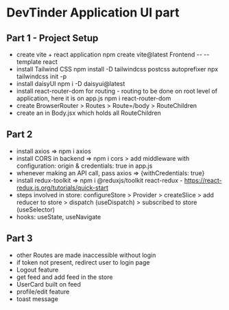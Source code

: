 # DevTinder Application UI part

## Part 1 - Project Setup

- create vite + react application
  npm create vite@latest Frontend -- --template react
- install Tailwind CSS
  npm install -D tailwindcss postcss autoprefixer
  npx tailwindcss init -p
- install daisyUI
  npm i -D daisyui@latest
- install react-router-dom for routing - routing to be done on root level of application, here it is on app.js
  npm i react-router-dom
- create BrowserRouter > Routes > Route=/body > RouteChildren
- create an <Outlet /> in Body.jsx which holds all RouteChildren

## Part 2

- install axios => npm i axios
- install CORS in backend => npm i cors > add middleware with configuration: origin & credentials: true in app.js
- whenever making an API call, pass axios => {withCredentials: true}
- install redux-toolkit => npm i @reduxjs/toolkit react-redux - https://react-redux.js.org/tutorials/quick-start
- steps involved in store: configureStore > Provider > createSlice > add reducer to store > dispatch (useDispatch) > subscribed to store (useSelector)
- hooks: useState, useNavigate

## Part 3

- other Routes are made inaccessible without login
- if token not present, redirect user to login page
- Logout feature
- get feed and add feed in the store
- UserCard built on feed
- profile/edit feature
- toast message
